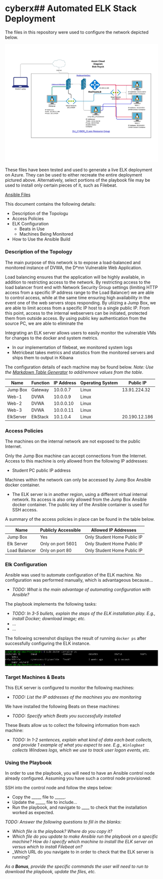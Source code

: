 # cyberx## Automated ELK Stack Deployment

The files in this repository were used to configure the network depicted below.

![Azure Cloud Diagram](Diagrams/Bob_Huyck_Cloud_Network.jpeg)

These files have been tested and used to generate a live ELK deployment on Azure. They can be used to either recreate the entire deployment pictured above. Alternatively, select portions of the playbook file may be used to install only certain pieces of it, such as Filebeat.

  [Ansible Files](Ansible/)

This document contains the following details:
- Description of the Topologu
- Access Policies
- ELK Configuration
  - Beats in Use
  - Machines Being Monitored
- How to Use the Ansible Build


### Description of the Topology

The main purpose of this network is to expose a load-balanced and monitored instance of DVWA, the D*mn Vulnerable Web Application.

Load balancing ensures that the application will be highly available, in addition to restricting access to the network.
By restricting access to the load balancer front end with Network Security Group settings (limiting HTTP access from a specific IP address range to the Load Balancer) we are able to control access, while at the same time ensuring high availability in the event one of the web servers stops responding.
By utiizing a Jump Box, we are able to limit access from a specific IP host to a single public IP. From this point, access to the internal webservers can be initiated, protected them from outside access. By using public key authentication from the source PC, we are able to eliminate the 

Integrating an ELK server allows users to easily monitor the vulnerable VMs for changes to the docker and system metrics.
- In our implementation of filebeat, we monitored system logs
- Metricbeat takes metrics and statistics from the monitored servers and ships them to output in Kibana

The configuration details of each machine may be found below.
_Note: Use the [Markdown Table Generator](http://www.tablesgenerator.com/markdown_tables) to add/remove values from the table_.

| Name     | Function | IP Address | Operating System | Public IP    |
|----------|----------|------------|------------------|--------------|
| Jump Box | Gateway  | 10.0.0.7   | Linux            | 13.91.224.32 |
| Web-1    | DVWA     | 10.0.0.9   | Linux            |
| Web-2    | DVWA     | 10.0.0.10  | Linux            |  
| Web-3    | DVWA     | 10.0.0.11  | Linux            |    
| ElkServer| ElkStack | 10.1.0.4   | Linux            |20.190.12.186 |
### Access Policies

The machines on the internal network are not exposed to the public Internet. 

Only the Jump Box machine can accept connections from the Internet. Access to this machine is only allowed from the following IP addresses:
- Student PC public IP address

Machines within the network can only be accessed by Jump Box Ansible docker container.
- The ELK server is in another region, using a different virtual internal network. Its access is also only allowed from the Jump Box Ansible docker container. The public key of the Ansible container is used for SSH access.

A summary of the access policies in place can be found in the table below.

| Name          | Publicly Accessible   | Allowed IP Addresses        |
|-----------    |-----------------------|-----------------------------|
| Jump Box      | Yes                   | Only Student Home Public IP |
| Elk Server    | Only on port 5601     | Only Student Home Public IP |
| Load Balancer | Only on port 80       | Only Student Home Public IP |

### Elk Configuration

Ansible was used to automate configuration of the ELK machine. No configuration was performed manually, which is advantageous because...
- _TODO: What is the main advantage of automating configuration with Ansible?_

The playbook implements the following tasks:
- _TODO: In 3-5 bullets, explain the steps of the ELK installation play. E.g., install Docker; download image; etc._
- ...
- ...

The following screenshot displays the result of running `docker ps` after successfully configuring the ELK instance.

![docker ps](Diagrams/docker-ps.png)

### Target Machines & Beats
This ELK server is configured to monitor the following machines:
- _TODO: List the IP addresses of the machines you are monitoring_

We have installed the following Beats on these machines:
- _TODO: Specify which Beats you successfully installed_

These Beats allow us to collect the following information from each machine:
- _TODO: In 1-2 sentences, explain what kind of data each beat collects, and provide 1 example of what you expect to see. E.g., `Winlogbeat` collects Windows logs, which we use to track user logon events, etc._

### Using the Playbook
In order to use the playbook, you will need to have an Ansible control node already configured. Assuming you have such a control node provisioned: 

SSH into the control node and follow the steps below:
- Copy the _____ file to _____.
- Update the _____ file to include...
- Run the playbook, and navigate to ____ to check that the installation worked as expected.

_TODO: Answer the following questions to fill in the blanks:_
- _Which file is the playbook? Where do you copy it?_
- _Which file do you update to make Ansible run the playbook on a specific machine? How do I specify which machine to install the ELK server on versus which to install Filebeat on?_
- _Which URL do you navigate to in order to check that the ELK server is running?

_As a **Bonus**, provide the specific commands the user will need to run to download the playbook, update the files, etc._

